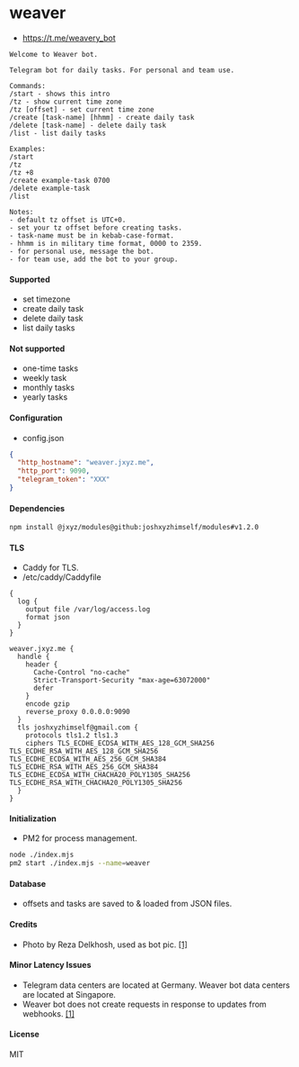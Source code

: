 # weaver

- https://t.me/weavery_bot

```
Welcome to Weaver bot.

Telegram bot for daily tasks. For personal and team use.

Commands:
/start - shows this intro
/tz - show current time zone
/tz [offset] - set current time zone
/create [task-name] [hhmm] - create daily task
/delete [task-name] - delete daily task
/list - list daily tasks

Examples:
/start
/tz
/tz +8
/create example-task 0700
/delete example-task
/list

Notes:
- default tz offset is UTC+0.
- set your tz offset before creating tasks.
- task-name must be in kebab-case-format.
- hhmm is in military time format, 0000 to 2359.
- for personal use, message the bot.
- for team use, add the bot to your group. 
```

#### Supported

- set timezone
- create daily task
- delete daily task
- list daily tasks

#### Not supported

- one-time tasks
- weekly task
- monthly tasks
- yearly tasks

#### Configuration

- config.json

```json
{
  "http_hostname": "weaver.jxyz.me",
  "http_port": 9090,
  "telegram_token": "XXX"
}
```

#### Dependencies

```sh
npm install @jxyz/modules@github:joshxyzhimself/modules#v1.2.0
```

#### TLS

- Caddy for TLS.
- /etc/caddy/Caddyfile

```
{
  log {
    output file /var/log/access.log
    format json
  }
}

weaver.jxyz.me {
  handle {
    header {
      Cache-Control "no-cache"
      Strict-Transport-Security "max-age=63072000"
      defer
    }
    encode gzip
    reverse_proxy 0.0.0.0:9090
  }
  tls joshxyzhimself@gmail.com {
    protocols tls1.2 tls1.3
    ciphers TLS_ECDHE_ECDSA_WITH_AES_128_GCM_SHA256 TLS_ECDHE_RSA_WITH_AES_128_GCM_SHA256 TLS_ECDHE_ECDSA_WITH_AES_256_GCM_SHA384 TLS_ECDHE_RSA_WITH_AES_256_GCM_SHA384 TLS_ECDHE_ECDSA_WITH_CHACHA20_POLY1305_SHA256 TLS_ECDHE_RSA_WITH_CHACHA20_POLY1305_SHA256
  }
}
```

#### Initialization

- PM2 for process management.

```sh
node ./index.mjs
pm2 start ./index.mjs --name=weaver
```

#### Database

- offsets and tasks are saved to & loaded from JSON files.

#### Credits

- Photo by Reza Delkhosh, used as bot pic. [[1]](https://unsplash.com/photos/6cgqD95Cfi8)

#### Minor Latency Issues

- Telegram data centers are located at Germany. Weaver bot data centers are located at Singapore.
- Weaver bot does not create requests in response to updates from webhooks. [[1]](https://core.telegram.org/bots/faq#how-can-i-make-requests-in-response-to-updates)

#### License

MIT